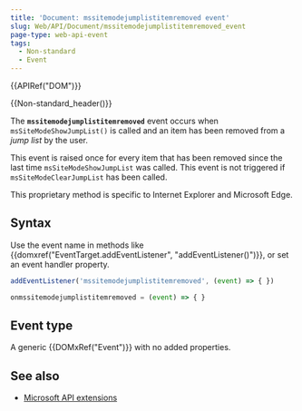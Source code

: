 ```yaml
---
title: 'Document: mssitemodejumplistitemremoved event'
slug: Web/API/Document/mssitemodejumplistitemremoved_event
page-type: web-api-event
tags:
  - Non-standard
  - Event
---
```


{{APIRef("DOM")}}

{{Non-standard_header()}}

The **`mssitemodejumplistitemremoved`** event occurs when `msSiteModeShowJumpList()` is called and an item has been removed from a _jump list_ by the user.

This event is raised once for every item that has been removed since the last time `msSiteModeShowJumpList` was called. This event is not triggered if `msSiteModeClearJumpList` has been called.

This proprietary method is specific to Internet Explorer and Microsoft Edge.

## Syntax

Use the event name in methods like {{domxref("EventTarget.addEventListener", "addEventListener()")}}, or set an event handler property.

```js
addEventListener('mssitemodejumplistitemremoved', (event) => { })

onmssitemodejumplistitemremoved = (event) => { }
```

## Event type

A generic {{DOMxRef("Event")}} with no added properties.

## See also

- [Microsoft API extensions](/en-US/docs/Web/API/Microsoft_Extensions)
